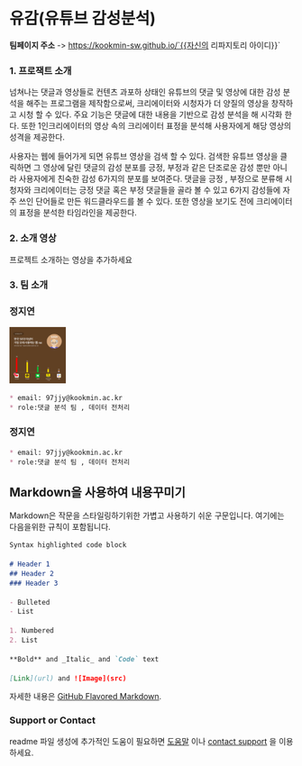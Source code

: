 
# 유감(유튜브 감성분석)
**팀페이지 주소** -> https://kookmin-sw.github.io/`{{자신의 리파지토리 아이디}}`

### 1. 프로잭트 소개

넘쳐나는 댓글과 영상들로 컨텐츠 과포하 상태인 유튜브의 댓글 및 영상에 대한 감성 분석을 해주는 프로그램을 제작함으로써, 크리에이터와 시청자가 더 양질의 영상을 창작하고 시청 할 수 있다. 주요 기능은 댓글에 대한 내용을 기반으로 감성 분석을 해 시각화 한다. 또한 1인크리에이터의 영상 속의 크리에이터 표정을 분석해 사용자에게 해당 영상의 성격을 제공한다.

 사용자는 웹에 들어가게 되면 유튜브 영상을 검색 할 수 있다. 검색한 유튜브 영상을 클릭하면 그 영상에 달린 댓글의 감성 분포를 긍정, 부정과 같은 단조로운 감성 뿐만 아니라 사용자에게 친숙한 감성 6가지의 분포를 보여준다. 댓글을 긍정 , 부정으로 분류해 시청자와 크리에이터는 긍정 댓글 혹은 부정 댓글들을 골라 볼 수 있고 6가지 감성들에 자주 쓰인 단어들로 만든 워드클라우드를 볼 수 있다. 또한 영상을 보기도 전에 크리에이터의 표정을 분석한 타임라인을 제공한다.

### 2. 소개 영상

프로젝트 소개하는 영상을 추가하세요

### 3. 팀 소개

### 정지연
<img src="https://github.com/20163156/Graphics/blob/master/%E1%84%8B%E1%85%B2%E1%84%90%E1%85%B2%E1%86%B8.png"  width = "100px" height = "100px"></img>


```markdown
* email: 97jjy@kookmin.ac.kr
* role:댓글 분석 팀 , 데이터 전처리 
```
### 정지연
```markdown
* email: 97jjy@kookmin.ac.kr
* role:댓글 분석 팀 , 데이터 전처리 
```

## Markdown을 사용하여 내용꾸미기

Markdown은 작문을 스타일링하기위한 가볍고 사용하기 쉬운 구문입니다. 여기에는 다음을위한 규칙이 포함됩니다.

```markdown
Syntax highlighted code block

# Header 1
## Header 2
### Header 3

- Bulleted
- List

1. Numbered
2. List

**Bold** and _Italic_ and `Code` text

[Link](url) and ![Image](src)
```

자세한 내용은 [GitHub Flavored Markdown](https://guides.github.com/features/mastering-markdown/).

### Support or Contact

readme 파일 생성에 추가적인 도움이 필요하면 [도움말](https://help.github.com/articles/about-readmes/) 이나 [contact support](https://github.com/contact) 을 이용하세요.
